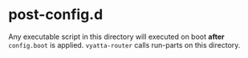 # post-config.d

Any executable script in this directory will executed on boot **after** `config.boot` is applied. `vyatta-router` calls run-parts on this directory.

